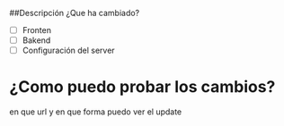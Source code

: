 ##Descripción
¿Que ha cambiado?

- [ ] Fronten
- [ ] Bakend
- [ ] Configuración del server

# ¿Como puedo probar los cambios?
en que url y en que forma puedo ver el update

